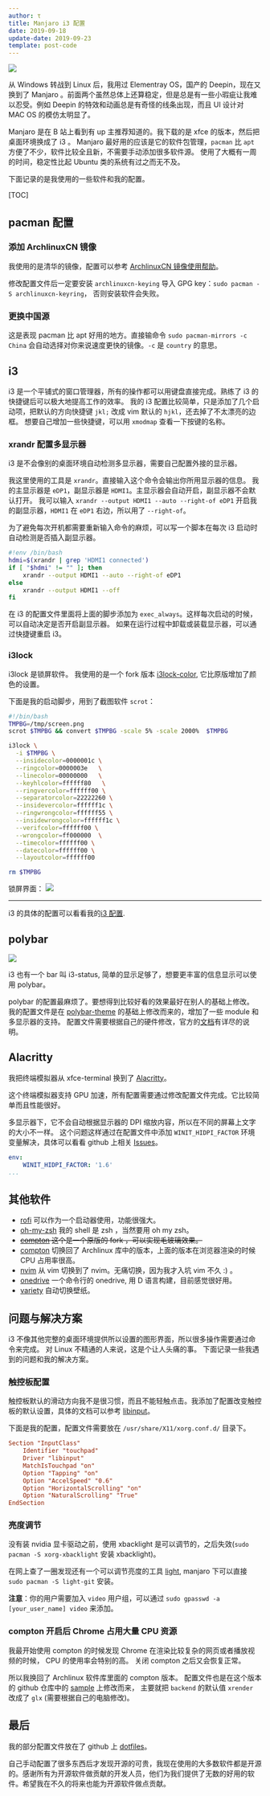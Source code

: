 ```yaml
---
author: τ
title: Manjaro i3 配置
date: 2019-09-18
update-date: 2019-09-23
template: post-code
---
```


![](/pictures/manjaro-i3.jpg)

从 Windows 转战到 Linux 后，我用过 Elementray OS，国产的 Deepin，现在又换到了 Manjaro 。前面两个虽然总体上还算稳定，但是总是有一些小瑕疵让我难以忍受。例如 Deepin 的特效和动画总是有奇怪的线条出现，而且 UI 设计对 MAC OS 的模仿太明显了。

Manjaro 是在 B 站上看到有 up 主推荐知道的。我下载的是 xfce 的版本，然后把桌面环境换成了 i3 。
Manjaro 最好用的应该是它的软件包管理，`pacman` 比 `apt` 方便了不少，软件比较全且新，不需要手动添加很多软件源。
使用了大概有一周的时间，稳定性比起 Ubuntu 类的系统有过之而无不及。

下面记录的是我使用的一些软件和我的配置。

[TOC]

## pacman 配置

### 添加 ArchlinuxCN 镜像

我使用的是清华的镜像，配置可以参考 [ArchlinuxCN 镜像使用帮助](https://mirror.tuna.tsinghua.edu.cn/help/archlinuxcn/)。

修改配置文件后一定要安装 `archlinuxcn-keying` 导入 GPG key：`sudo pacman -S archlinuxcn-keyring`， 否则安装软件会失败。

### 更换中国源

这是表现 pacman 比 apt 好用的地方。直接输命令 `sudo pacman-mirrors -c China` 会自动选择对你来说速度更快的镜像。`-c` 是 `country` 的意思。

## i3

i3 是一个平铺式的窗口管理器，所有的操作都可以用键盘直接完成。熟练了 i3 的快捷键后可以极大地提高工作的效率。
我的 i3 配置比较简单，只是添加了几个启动项，把默认的方向快捷键 `jkl;` 改成 vim 默认的 `hjkl`，还去掉了不太漂亮的边框。
想要自己增加一些快捷键，可以用 `xmodmap` 查看一下按键的名称。

### xrandr 配置多显示器

i3 是不会像别的桌面环境自动检测多显示器，需要自己配置外接的显示器。

我这里使用的工具是 `xrandr`。直接输入这个命令会输出你所用显示器的信息。
我的主显示器是 `eDP1`，副显示器是 `HDMI1`。主显示器会自动开启，副显示器不会默认打开。
我可以输入 `xrandr --output HDMI1 --auto --right-of eDP1` 开启我的副显示器，`HDMI1` 在 `eDP1` 右边，所以用了 `--right-of`。

为了避免每次开机都需要重新输入命令的麻烦，可以写一个脚本在每次 i3 启动时自动检测是否插入副显示器。

```bash
#!env /bin/bash
hdmi=$(xrandr | grep 'HDMI1 connected')
if [ "$hdmi" != "" ]; then
    xrandr --output HDMI1 --auto --right-of eDP1
else
    xrandr --output HDMI1 --off
fi
```

在 i3 的配置文件里面将上面的脚步添加为 `exec_always`。这样每次启动的时候，可以自动决定是否开启副显示器。
如果在运行过程中卸载或装载显示器，可以通过快捷键重启 i3。


### i3lock

i3lock 是锁屏软件。
我使用的是一个 fork 版本 [i3lock-color](https://github.com/PandorasFox/i3lock-color),
它比原版增加了颜色的设置。

下面是我的启动脚步，用到了截图软件 `scrot`：
```bash
#!/bin/bash
TMPBG=/tmp/screen.png
scrot $TMPBG && convert $TMPBG -scale 5% -scale 2000%  $TMPBG

i3lock \
  -i $TMPBG \
  --insidecolor=0000001c \
  --ringcolor=0000003e   \
  --linecolor=00000000   \
  --keyhlcolor=ffffff80   \
  --ringvercolor=ffffff00 \
  --separatorcolor=22222260 \
  --insidevercolor=ffffff1c \
  --ringwrongcolor=ffffff55 \
  --insidewrongcolor=ffffff1c \
  --verifcolor=ffffff00 \
  --wrongcolor=ff000000  \
  --timecolor=ffffff00 \
  --datecolor=ffffff00 \
  --layoutcolor=ffffff00

rm $TMPBG
```

锁屏界面：
![](/pictures/manjaro-i3-lock.jpg)

---
i3 的具体的配置可以看看我的[i3 配置](https://github.com/yangtau/dotfiles/tree/master/i3).

## polybar

![](/pictures/manjaro-i3-bar.jpg)

i3 也有一个 bar 叫 i3-status, 简单的显示足够了，想要更丰富的信息显示可以使用 polybar。

polybar 的配置最麻烦了。要想得到比较好看的效果最好在别人的基础上修改。
我的配置文件是在 [polybar-theme](https://github.com/adi1090x/polybar-themes) 的基础上修改而来的，增加了一些 module 和多显示器的支持。
配置文件需要根据自己的硬件修改，官方的[文档](https://github.com/polybar/polybar/wiki)有详尽的说明。

## Alacritty

我把终端模拟器从 xfce-terminal 换到了 [Alacritty](https://github.com/jwilm/alacritty/)。

这个终端模拟器支持 GPU 加速，所有配置需要通过修改配置文件完成。它比较简单而且性能很好。

多显示器下，它不会自动根据显示器的 DPI 缩放内容，所以在不同的屏幕上文字的大小不一样。
这个问题这样通过在配置文件中添加 `WINIT_HIDPI_FACTOR` 环境变量解决，具体可以看看 github 上相关 [Issues](https://github.com/jwilm/alacritty/issues/1339)。

```yaml
env:
	WINIT_HIDPI_FACTOR: '1.6'
...
```


## 其他软件

 - [rofi](https://github.com/davatorium/rofi) 可以作为一个启动器使用，功能很强大。
 - [oh-my-zsh](https://github.com/robbyrussell/oh-my-zsh) 我的 shell 是 zsh ，当然要用 oh my zsh。
 - ~~[compton](https://github.com/tryone144/compton.git) 这个是一个原版的 fork ，可以实现毛玻璃效果。~~
 - [compton](https://github.com/yshui/compton) 切换回了 Archlinux 库中的版本，上面的版本在浏览器渲染的时候 CPU 占用率很高。
 - [nvim](https://neovim.io/) 从 vim 切换到了 nvim。无痛切换，因为我才入坑 vim 不久 :) 。
 - [onedrive](https://github.com/skilion/onedrive.git) 一个命令行的 onedrive, 用 D 语言构建，目前感觉很好用。
 - [variety](https://github.com/varietywalls/variety) 自动切换壁纸。

## 问题与解决方案

i3 不像其他完整的桌面环境提供所以设置的图形界面，所以很多操作需要通过命令来完成。
对 Linux 不精通的人来说，这是个让人头痛的事。
下面记录一些我遇到的问题和我的解决方案。

### 触控板配置

触控板默认的滑动方向我不是很习惯，而且不能轻触点击。我添加了配置改变触控板的默认设置，具体的文档可以参考 [libinput](https://wiki.archlinux.org/index.php/Libinput)。

下面是我的配置，配置文件需要放在 `/usr/share/X11/xorg.conf.d/` 目录下。
```conf
Section "InputClass"
    Identifier "touchpad"
    Driver "libinput"
    MatchIsTouchpad "on"
    Option "Tapping" "on"
    Option "AccelSpeed" "0.6"
    Option "HorizontalScrolling" "on"
    Option "NaturalScrolling" "True"
EndSection
```

### 亮度调节

没有装 nvidia 显卡驱动之前，使用 xbacklight 是可以调节的，之后失效(`sudo pacman -S xorg-xbacklight` 安装 xbacklight)。

在网上查了一圈发现还有一个可以调节亮度的工具 [light](https://github.com/haikarainen/light), manjaro 下可以直接 `sudo pacman -S light-git` 安装。

**注意**：你的用户需要加入 `video` 用户组，可以通过 `sudo gpasswd -a [your_user_name] video` 来添加。

### compton 开启后 Chrome 占用大量 CPU 资源

我最开始使用 compton 的时候发现 Chrome 在渲染比较复杂的网页或者播放视频的时候， CPU 的使用率会特别的高。
关闭 compton 之后又会恢复正常。

所以我换回了 Archlinux 软件库里面的 compton 版本。
配置文件也是在这个版本的 github 仓库中的 [sample](https://github.com/yshui/compton/blob/next/compton.sample.conf) 上修改而来， 主要就把 `backend` 的默认值 `xrender` 改成了 `glx` (需要根据自己的电脑修改)。


## 最后

我的部分配置文件放在了 github 上 [dotfiles](https://github.com/yangtau/dotfiles)。

自己手动配置了很多东西后才发现开源的可贵，我现在使用的大多数软件都是开源的。感谢所有为开源软件做贡献的开发人员，他们为我们提供了无数的好用的软件。希望我在不久的将来也能为开源软件做点贡献。
